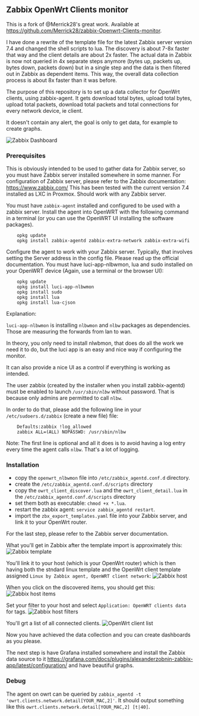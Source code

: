 
## Zabbix OpenWrt Clients monitor

This is a fork of @Merrick28's great work.
Available at https://github.com/Merrick28/zabbix-Openwrt-Clients-monitor.

I have done a rewrite of the template file for the latest Zabbix server version 7.4 and changed the shell scripts to lua. The discovery is about 7-8x faster that way and the client details are about 2x faster.
The actual data in Zabbix is now not queried in 4x separate steps anymore (bytes up, packets up, bytes down, packets down) but in a single step and the data is then filtered out in Zabbix as dependent items. This way, the overall data collection process is about 8x faster than it was before.


The purpose of this repository is to set up a data collector for OpenWrt clients, using zabbix-agent.
It gets download total bytes, upload total bytes, upload total packets, download total packets and total connections for every network device, ie client.

It doesn't contain any alert, the goal is only to get data, for example to create graphs.

![Zabbix Dashboard](./images/zabbix-dashboard.png)

### Prerequisites

This is obviously intended to be used to gather data for Zabbix server, so you must have Zabbix server installed somewhere in some manner.
For configuration of Zabbix server, please refer to the Zabbix documentation: https://www.zabbix.com/
This has been tested with the current version 7.4 installed as LXC in Proxmox. Should work with any Zabbix server.

You must have `zabbix-agent` installed and configured to be used with a zabbix server. Install the agent into OpenWRT with the following command in a terminal (or you can use the OpenWRT UI installing the software packages).
```
    opkg update
    opkg install zabbix-agentd zabbix-extra-network zabbix-extra-wifi
```
Configure the agent to work with your Zabbix server. Typically, that involves setting the Server address in the config file. Please read up the official documentation.
You must have luci-app-nlbwmon, lua and sudo installed on your OpenWRT device (Again, use a terminal or the browser UI):
```
    opkg update
    opkg install luci-app-nlbwmon
    opkg install sudo
    opkg install lua
    opkg install lua-cjson
```
Explanation:

`luci-app-nlbwmon` is installing `nlbwmon` and `nlbw` packages as dependencies. Those are measuring the forwards from lan to wan.

In theory, you only need to install nlwbmon, that does do all the work we need it to do, but the luci app is an easy and nice way if configuring the monitor.

It can also provide a nice UI as a control if everything is working as intended.

The user zabbix (created by the installer when you install zabbix-agentd) must be enabled to launch *`/usr/sbin/nlbw`* without password. That is because only admins are permitted to call `nlbw`.

In order to do that, please add the following line in your `/etc/sudoers.d/zabbix` (create a new file) file:
```
    Defaults:zabbix !log_allowed
    zabbix ALL=(ALL) NOPASSWD: /usr/sbin/nlbw
```
Note: The first line is optional and all it does is to avoid having a log entry every time the agent calls `nlbw`. That's a lot of logging.

### Installation

* copy the `openwrt_nlbwmon` file into `/etc/zabbix_agentd.conf.d` directory.
* create the `/etc/zabbix_agentd.conf.d/scripts` directory
* copy the `owrt_client_discover.lua` and the `owrt_client_detail.lua` in the `/etc/zabbix_agentd.conf.d/scripts` directory
* set them both as executable: `chmod +x *.lua`.
* restart the zabbix agent: `service zabbix_agentd restart`.
* import the `zbx_export_templates.yaml` file into your Zabbix server, and link it to your OpenWrt router.

For the last step, please refer to the Zabbix server documentation.

What you'll get in Zabbix after the template import is approximately this:
![Zabbix template](./images/zabbix-template.png)

You'll link it to your host (which is your OpenWrt router) which is then having both the stndard linux template and the OpenWrt client template assigned 
`Linux by Zabbix agent, OpenWRT client network`:
![Zabbix host](./images/zabbix-host.png)

When you click on the discovered items, you should get this:
![Zabbix host items](./images/zabbix-items.png)

Set your filter to your host and select `Application: OpenWRT clients data` for tags.
![Zabbix host filters](./images/zabbix-openwrt-client-filter.png)

You'll grt a list of all connected clients.
![OpenWrt client list](./images/zabbix-openwrt-clients.png)

Now you have achieved the data collection and you can create dashboards as you please.

The next step is have Grafana installed somewhere and install the Zabbix data source to it https://grafana.com/docs/plugins/alexanderzobnin-zabbix-app/latest/configuration/ and have beautiful graphs.

### Debug

The agent on owrt can be queried by `zabbix_agentd -t 'owrt.clients.network.detail[YOUR_MAC,2]'`. It should output something like this `owrt.clients.network.detail[YOUR_MAC,2] [t|40]`.
